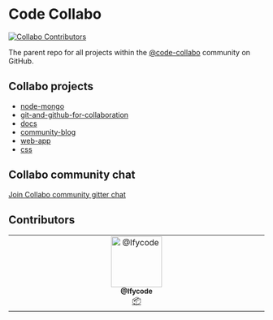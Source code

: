 # Code Collabo
[![Collabo Contributors](https://img.shields.io/github/all-contributors/code-collabo/.github?color=ee8449&style=flat-square)](#contributors)

The parent repo for all projects within the [@code-collabo](https://github.com/code-collabo) community on GitHub. 

## Collabo projects
- [node-mongo](https://github.com/code-collabo/node-mongo)
- [git-and-github-for-collaboration](https://github.com/code-collabo/git-and-github-for-collaboration)
- [docs](https://github.com/code-collabo/docs)
- [community-blog](https://github.com/code-collabo/community-blog)
- [web-app](https://github.com/code-collabo/web-app)
- [css](https://github.com/code-collabo/css)

## Collabo community chat
[Join Collabo community gitter chat](https://matrix.to/#/#code-collabo-foss-community:gitter.im)

## Contributors

<!-- ALL-CONTRIBUTORS-LIST:START - Do not remove or modify this section -->
<!-- prettier-ignore-start -->
<!-- markdownlint-disable -->
<table>
  <tbody>
    <tr>
      <td align="center" valign="top" width="16.66%"><a href="https://github.com/Ifycode"><img src="https://avatars.githubusercontent.com/u/45185388?v=4?s=100" width="100px;" alt="@Ifycode"/><br /><sub><b>@Ifycode</b></sub></a><br /><a href="#platform-Ifycode" title="Packaging/porting to new platform">📦</a></td>
    </tr>
  </tbody>
</table>

<!-- markdownlint-restore -->
<!-- prettier-ignore-end -->

<!-- ALL-CONTRIBUTORS-LIST:END -->
